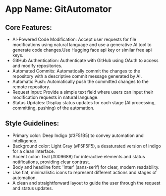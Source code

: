 # **App Name**: GitAutomator

## Core Features:

- AI-Powered Code Modification: Accept user requests for file modifications using natural language and use a generative AI tool to generate code changes.Use Hugging face api key or similar free api keys.
- GitHub Authentication: Authenticate with GitHub using OAuth to access and modify repositories.
- Automated Commits: Automatically commit the changes to the repository with a descriptive commit message generated by AI.
- Automatic Push: Automatically push the committed changes to the remote repository.
- Request Input: Provide a simple text field where users can input their modification requests in natural language.
- Status Updates: Display status updates for each stage (AI processing, committing, pushing) of the automation.

## Style Guidelines:

- Primary color: Deep Indigo (#3F51B5) to convey automation and intelligence.
- Background color: Light Gray (#F5F5F5), a desaturated version of indigo for a clean interface.
- Accent color: Teal (#009688) for interactive elements and status notifications, providing clear contrast.
- Body and headline font: 'Inter' (sans-serif) for clear, modern readability.
- Use flat, minimalistic icons to represent different actions and stages of automation.
- A clean and straightforward layout to guide the user through the request and status updates.